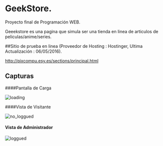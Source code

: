 # GeekStore.

Proyecto final de Programación WEB.

Geeekstore es una pagina que simula ser una tienda en linea de articulos de peliculas/anime/series.

##Sitio de prueba en linea (Proveedor de Hosting : Hostinger, Ultima Actualización : 06/05/2016).

http://pixcompu.esy.es/sections/principal.html

## Capturas

####Pantalla de Carga

![loading](https://cloud.githubusercontent.com/assets/11744752/14947216/45669540-0ff5-11e6-9f64-c59db1fafd3a.png)

####Vista de Visitante

![no_loggued](https://cloud.githubusercontent.com/assets/11744752/14947215/4565269c-0ff5-11e6-807d-f039858d996f.png)

#### Vista de Administrador

![loggued](https://cloud.githubusercontent.com/assets/11744752/14947217/4568be2e-0ff5-11e6-9b6d-88ed7cc29fd0.png)

